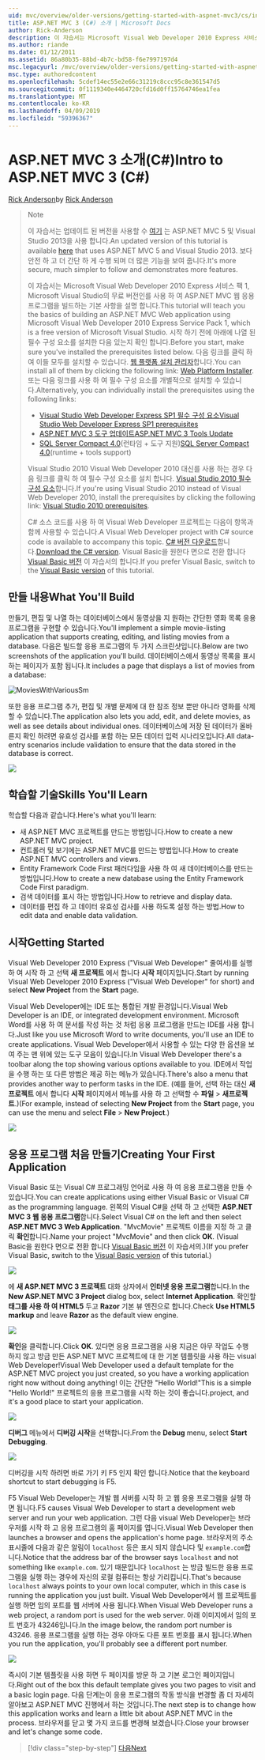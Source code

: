 ```yaml
---
uid: mvc/overview/older-versions/getting-started-with-aspnet-mvc3/cs/intro-to-aspnet-mvc-3
title: ASP.NET MVC 3 (C#) 소개 | Microsoft Docs
author: Rick-Anderson
description: 이 자습서는 Microsoft Visual Web Developer 2010 Express 서비스 팩 1, 인를 사용 하 여 ASP.NET MVC 웹 응용 프로그램을 빌드하는 기본 사항을 설명 하는 중...
ms.author: riande
ms.date: 01/12/2011
ms.assetid: 86a80b35-88bd-4b7c-bd58-f6e7997197d4
msc.legacyurl: /mvc/overview/older-versions/getting-started-with-aspnet-mvc3/cs/intro-to-aspnet-mvc-3
msc.type: authoredcontent
ms.openlocfilehash: 5cdef14ec55e2e66c31219c8ccc95c8e361547d5
ms.sourcegitcommit: 0f1119340e4464720cfd16d0ff15764746ea1fea
ms.translationtype: MT
ms.contentlocale: ko-KR
ms.lasthandoff: 04/09/2019
ms.locfileid: "59396367"
---
```

# <a name="intro-to-aspnet-mvc-3-c"></a><span data-ttu-id="0cd0f-103">ASP.NET MVC 3 소개(C#)</span><span class="sxs-lookup"><span data-stu-id="0cd0f-103">Intro to ASP.NET MVC 3 (C#)</span></span>

<span data-ttu-id="0cd0f-104">[Rick Anderson]((https://twitter.com/RickAndMSFT))</span><span class="sxs-lookup"><span data-stu-id="0cd0f-104">by [Rick Anderson]((https://twitter.com/RickAndMSFT))</span></span>

> > [!NOTE]
> > <span data-ttu-id="0cd0f-105">이 자습서는 업데이트 된 버전을 사용할 수 [여기](../../../getting-started/introduction/getting-started.md) 는 ASP.NET MVC 5 및 Visual Studio 2013을 사용 합니다.</span><span class="sxs-lookup"><span data-stu-id="0cd0f-105">An updated version of this tutorial is available [here](../../../getting-started/introduction/getting-started.md) that uses ASP.NET MVC 5 and Visual Studio 2013.</span></span> <span data-ttu-id="0cd0f-106">보다 안전 하 고 더 간단 하 게 수행 되며 더 많은 기능을 보여 줍니다.</span><span class="sxs-lookup"><span data-stu-id="0cd0f-106">It's more secure, much simpler to follow and demonstrates more features.</span></span>
> 
> 
> <span data-ttu-id="0cd0f-107">이 자습서는 Microsoft Visual Web Developer 2010 Express 서비스 팩 1, Microsoft Visual Studio의 무료 버전인를 사용 하 여 ASP.NET MVC 웹 응용 프로그램을 빌드하는 기본 사항을 설명 합니다.</span><span class="sxs-lookup"><span data-stu-id="0cd0f-107">This tutorial will teach you the basics of building an ASP.NET MVC Web application using Microsoft Visual Web Developer 2010 Express Service Pack 1, which is a free version of Microsoft Visual Studio.</span></span> <span data-ttu-id="0cd0f-108">시작 하기 전에 아래에 나열 된 필수 구성 요소를 설치한 다음 있는지 확인 합니다.</span><span class="sxs-lookup"><span data-stu-id="0cd0f-108">Before you start, make sure you've installed the prerequisites listed below.</span></span> <span data-ttu-id="0cd0f-109">다음 링크를 클릭 하 여 이들 모두를 설치할 수 있습니다. [웹 플랫폼 설치 관리자](https://www.microsoft.com/web/gallery/install.aspx?appid=VWD2010SP1Pack)합니다.</span><span class="sxs-lookup"><span data-stu-id="0cd0f-109">You can install all of them by clicking the following link: [Web Platform Installer](https://www.microsoft.com/web/gallery/install.aspx?appid=VWD2010SP1Pack).</span></span> <span data-ttu-id="0cd0f-110">또는 다음 링크를 사용 하 여 필수 구성 요소를 개별적으로 설치할 수 있습니다.</span><span class="sxs-lookup"><span data-stu-id="0cd0f-110">Alternatively, you can individually install the prerequisites using the following links:</span></span>
> 
> - [<span data-ttu-id="0cd0f-111">Visual Studio Web Developer Express SP1 필수 구성 요소</span><span class="sxs-lookup"><span data-stu-id="0cd0f-111">Visual Studio Web Developer Express SP1 prerequisites</span></span>](https://www.microsoft.com/web/gallery/install.aspx?appid=VWD2010SP1Pack)
> - [<span data-ttu-id="0cd0f-112">ASP.NET MVC 3 도구 업데이트</span><span class="sxs-lookup"><span data-stu-id="0cd0f-112">ASP.NET MVC 3 Tools Update</span></span>](https://www.microsoft.com/web/gallery/install.aspx?appsxml=&amp;appid=MVC3)
> - <span data-ttu-id="0cd0f-113">[SQL Server Compact 4.0](https://www.microsoft.com/web/gallery/install.aspx?appid=SQLCE;SQLCEVSTools_4_0)(런타임 + 도구 지원)</span><span class="sxs-lookup"><span data-stu-id="0cd0f-113">[SQL Server Compact 4.0](https://www.microsoft.com/web/gallery/install.aspx?appid=SQLCE;SQLCEVSTools_4_0)(runtime + tools support)</span></span>
> 
> <span data-ttu-id="0cd0f-114">Visual Studio 2010 Visual Web Developer 2010 대신를 사용 하는 경우 다음 링크를 클릭 하 여 필수 구성 요소를 설치 합니다. [Visual Studio 2010 필수 구성 요소](https://www.microsoft.com/web/gallery/install.aspx?appsxml=&amp;appid=VS2010SP1Pack)합니다.</span><span class="sxs-lookup"><span data-stu-id="0cd0f-114">If you're using Visual Studio 2010 instead of Visual Web Developer 2010, install the prerequisites by clicking the following link: [Visual Studio 2010 prerequisites](https://www.microsoft.com/web/gallery/install.aspx?appsxml=&amp;appid=VS2010SP1Pack).</span></span>
> 
> <span data-ttu-id="0cd0f-115">C# 소스 코드를 사용 하 여 Visual Web Developer 프로젝트는 다음이 항목과 함께 사용할 수 있습니다.</span><span class="sxs-lookup"><span data-stu-id="0cd0f-115">A Visual Web Developer project with C# source code is available to accompany this topic.</span></span> <span data-ttu-id="0cd0f-116">[C# 버전 다운로드](https://code.msdn.microsoft.com/Introduction-to-MVC-3-10d1b098)합니다.</span><span class="sxs-lookup"><span data-stu-id="0cd0f-116">[Download the C# version](https://code.msdn.microsoft.com/Introduction-to-MVC-3-10d1b098).</span></span> <span data-ttu-id="0cd0f-117">Visual Basic을 원한다 면으로 전환 합니다 [Visual Basic 버전](../vb/intro-to-aspnet-mvc-3.md) 이 자습서의 합니다.</span><span class="sxs-lookup"><span data-stu-id="0cd0f-117">If you prefer Visual Basic, switch to the [Visual Basic version](../vb/intro-to-aspnet-mvc-3.md) of this tutorial.</span></span>


## <a name="what-youll-build"></a><span data-ttu-id="0cd0f-118">만들 내용</span><span class="sxs-lookup"><span data-stu-id="0cd0f-118">What You'll Build</span></span>

<span data-ttu-id="0cd0f-119">만들기, 편집 및 나열 하는 데이터베이스에서 동영상을 지 원하는 간단한 영화 목록 응용 프로그램을 구현할 수 있습니다.</span><span class="sxs-lookup"><span data-stu-id="0cd0f-119">You'll implement a simple movie-listing application that supports creating, editing, and listing movies from a database.</span></span> <span data-ttu-id="0cd0f-120">다음은 빌드할 응용 프로그램의 두 가지 스크린샷입니다.</span><span class="sxs-lookup"><span data-stu-id="0cd0f-120">Below are two screenshots of the application you'll build.</span></span> <span data-ttu-id="0cd0f-121">데이터베이스에서 동영상 목록을 표시 하는 페이지가 포함 됩니다.</span><span class="sxs-lookup"><span data-stu-id="0cd0f-121">It includes a page that displays a list of movies from a database:</span></span>

![MoviesWithVariousSm](intro-to-aspnet-mvc-3/_static/image1.png)

<span data-ttu-id="0cd0f-123">또한 응용 프로그램 추가, 편집 및 개별 문제에 대 한 참조 정보 뿐만 아니라 영화를 삭제할 수 있습니다.</span><span class="sxs-lookup"><span data-stu-id="0cd0f-123">The application also lets you add, edit, and delete movies, as well as see details about individual ones.</span></span> <span data-ttu-id="0cd0f-124">데이터베이스에 저장 된 데이터가 올바른지 확인 하려면 유효성 검사를 포함 하는 모든 데이터 입력 시나리오입니다.</span><span class="sxs-lookup"><span data-stu-id="0cd0f-124">All data-entry scenarios include validation to ensure that the data stored in the database is correct.</span></span>

![](intro-to-aspnet-mvc-3/_static/image2.png)

## <a name="skills-youll-learn"></a><span data-ttu-id="0cd0f-125">학습할 기술</span><span class="sxs-lookup"><span data-stu-id="0cd0f-125">Skills You'll Learn</span></span>

<span data-ttu-id="0cd0f-126">학습할 다음과 같습니다.</span><span class="sxs-lookup"><span data-stu-id="0cd0f-126">Here's what you'll learn:</span></span>

- <span data-ttu-id="0cd0f-127">새 ASP.NET MVC 프로젝트를 만드는 방법입니다.</span><span class="sxs-lookup"><span data-stu-id="0cd0f-127">How to create a new ASP.NET MVC project.</span></span>
- <span data-ttu-id="0cd0f-128">컨트롤러 및 보기에는 ASP.NET MVC를 만드는 방법입니다.</span><span class="sxs-lookup"><span data-stu-id="0cd0f-128">How to create ASP.NET MVC controllers and views.</span></span>
- <span data-ttu-id="0cd0f-129">Entity Framework Code First 패러다임을 사용 하 여 새 데이터베이스를 만드는 방법입니다.</span><span class="sxs-lookup"><span data-stu-id="0cd0f-129">How to create a new database using the Entity Framework Code First paradigm.</span></span>
- <span data-ttu-id="0cd0f-130">검색 데이터를 표시 하는 방법입니다.</span><span class="sxs-lookup"><span data-stu-id="0cd0f-130">How to retrieve and display data.</span></span>
- <span data-ttu-id="0cd0f-131">데이터를 편집 하 고 데이터 유효성 검사를 사용 하도록 설정 하는 방법.</span><span class="sxs-lookup"><span data-stu-id="0cd0f-131">How to edit data and enable data validation.</span></span>

## <a name="getting-started"></a><span data-ttu-id="0cd0f-132">시작</span><span class="sxs-lookup"><span data-stu-id="0cd0f-132">Getting Started</span></span>

<span data-ttu-id="0cd0f-133">Visual Web Developer 2010 Express ("Visual Web Developer" 줄여서)를 실행 하 여 시작 하 고 선택 **새 프로젝트** 에서 합니다 **시작** 페이지입니다.</span><span class="sxs-lookup"><span data-stu-id="0cd0f-133">Start by running Visual Web Developer 2010 Express ("Visual Web Developer" for short) and select **New Project** from the **Start** page.</span></span>

<span data-ttu-id="0cd0f-134">Visual Web Developer에는 IDE 또는 통합된 개발 환경입니다.</span><span class="sxs-lookup"><span data-stu-id="0cd0f-134">Visual Web Developer is an IDE, or integrated development environment.</span></span> <span data-ttu-id="0cd0f-135">Microsoft Word를 사용 하 여 문서를 작성 하는 것 처럼 응용 프로그램을 만드는 IDE를 사용 합니다.</span><span class="sxs-lookup"><span data-stu-id="0cd0f-135">Just like you use Microsoft Word to write documents, you'll use an IDE to create applications.</span></span> <span data-ttu-id="0cd0f-136">Visual Web Developer에서 사용할 수 있는 다양 한 옵션을 보여 주는 맨 위에 있는 도구 모음이 있습니다.</span><span class="sxs-lookup"><span data-stu-id="0cd0f-136">In Visual Web Developer there's a toolbar along the top showing various options available to you.</span></span> <span data-ttu-id="0cd0f-137">IDE에서 작업을 수행 하는 또 다른 방법은 제공 하는 메뉴가 있습니다.</span><span class="sxs-lookup"><span data-stu-id="0cd0f-137">There's also a menu that provides another way to perform tasks in the IDE.</span></span> <span data-ttu-id="0cd0f-138">(예를 들어, 선택 하는 대신 **새 프로젝트** 에서 합니다 **시작** 페이지에서 메뉴를 사용 하 고 선택할 수 **파일** &gt; **새프로젝트**.)</span><span class="sxs-lookup"><span data-stu-id="0cd0f-138">(For example, instead of selecting **New Project** from the **Start** page, you can use the menu and select **File** &gt; **New Project**.)</span></span>

[![](intro-to-aspnet-mvc-3/_static/image4.png)](intro-to-aspnet-mvc-3/_static/image3.png)

## <a name="creating-your-first-application"></a><span data-ttu-id="0cd0f-139">응용 프로그램 처음 만들기</span><span class="sxs-lookup"><span data-stu-id="0cd0f-139">Creating Your First Application</span></span>

<span data-ttu-id="0cd0f-140">Visual Basic 또는 Visual C# 프로그래밍 언어로 사용 하 여 응용 프로그램을 만들 수 있습니다.</span><span class="sxs-lookup"><span data-stu-id="0cd0f-140">You can create applications using either Visual Basic or Visual C# as the programming language.</span></span> <span data-ttu-id="0cd0f-141">왼쪽의 Visual C#을 선택 하 고 선택한 **ASP.NET MVC 3 웹 응용 프로그램**합니다.</span><span class="sxs-lookup"><span data-stu-id="0cd0f-141">Select Visual C# on the left and then select **ASP.NET MVC 3 Web Application**.</span></span> <span data-ttu-id="0cd0f-142">"MvcMovie" 프로젝트 이름을 지정 하 고 클릭 **확인**합니다.</span><span class="sxs-lookup"><span data-stu-id="0cd0f-142">Name your project "MvcMovie" and then click **OK**.</span></span> <span data-ttu-id="0cd0f-143">(Visual Basic을 원한다 면으로 전환 합니다 [Visual Basic 버전](../vb/intro-to-aspnet-mvc-3.md) 이 자습서의.)</span><span class="sxs-lookup"><span data-stu-id="0cd0f-143">(If you prefer Visual Basic, switch to the [Visual Basic version](../vb/intro-to-aspnet-mvc-3.md) of this tutorial.)</span></span>

![](intro-to-aspnet-mvc-3/_static/image5.png)

<span data-ttu-id="0cd0f-144">에 **새 ASP.NET MVC 3 프로젝트** 대화 상자에서 **인터넷 응용 프로그램**합니다.</span><span class="sxs-lookup"><span data-stu-id="0cd0f-144">In the **New ASP.NET MVC 3 Project** dialog box, select **Internet Application**.</span></span> <span data-ttu-id="0cd0f-145">확인할 **태그를 사용 하 여 HTML5** 두고 **Razor** 기본 뷰 엔진으로 합니다.</span><span class="sxs-lookup"><span data-stu-id="0cd0f-145">Check **Use HTML5 markup** and leave **Razor** as the default view engine.</span></span>

![](intro-to-aspnet-mvc-3/_static/image6.png)

<span data-ttu-id="0cd0f-146">**확인**을 클릭합니다.</span><span class="sxs-lookup"><span data-stu-id="0cd0f-146">Click **OK**.</span></span> <span data-ttu-id="0cd0f-147">있다면 응용 프로그램을 사용 지금은 아무 작업도 수행 하지 않고 방금 만든 ASP.NET MVC 프로젝트에 대 한 기본 템플릿을 사용 하는 visual Web Developer!</span><span class="sxs-lookup"><span data-stu-id="0cd0f-147">Visual Web Developer used a default template for the ASP.NET MVC project you just created, so you have a working application right now without doing anything!</span></span> <span data-ttu-id="0cd0f-148">이는 간단한 "Hello World!"</span><span class="sxs-lookup"><span data-stu-id="0cd0f-148">This is a simple "Hello World!"</span></span> <span data-ttu-id="0cd0f-149">프로젝트의 응용 프로그램을 시작 하는 것이 좋습니다.</span><span class="sxs-lookup"><span data-stu-id="0cd0f-149">project, and it's a good place to start your application.</span></span>

[![](intro-to-aspnet-mvc-3/_static/image8.png)](intro-to-aspnet-mvc-3/_static/image7.png)

<span data-ttu-id="0cd0f-150">**디버그** 메뉴에서 **디버깅 시작**을 선택합니다.</span><span class="sxs-lookup"><span data-stu-id="0cd0f-150">From the **Debug** menu, select **Start Debugging**.</span></span>

![](intro-to-aspnet-mvc-3/_static/image9.png)

<span data-ttu-id="0cd0f-151">디버깅을 시작 하려면 바로 가기 키 F5 인지 확인 합니다.</span><span class="sxs-lookup"><span data-stu-id="0cd0f-151">Notice that the keyboard shortcut to start debugging is F5.</span></span>

<span data-ttu-id="0cd0f-152">F5 Visual Web Developer는 개발 웹 서버를 시작 하 고 웹 응용 프로그램을 실행 하면 됩니다.</span><span class="sxs-lookup"><span data-stu-id="0cd0f-152">F5 causes Visual Web Developer to start a development web server and run your web application.</span></span> <span data-ttu-id="0cd0f-153">그런 다음 visual Web Developer는 브라우저를 시작 하 고 응용 프로그램의 홈 페이지를 엽니다.</span><span class="sxs-lookup"><span data-stu-id="0cd0f-153">Visual Web Developer then launches a browser and opens the application's home page.</span></span> <span data-ttu-id="0cd0f-154">브라우저의 주소 표시줄에 다음과 같은 알림이 `localhost` 등은 표시 되지 않습니다 및 `example.com`합니다.</span><span class="sxs-lookup"><span data-stu-id="0cd0f-154">Notice that the address bar of the browser says `localhost` and not something like `example.com`.</span></span> <span data-ttu-id="0cd0f-155">있기 때문입니다 `localhost` 는 방금 빌드한 응용 프로그램을 실행 하는 경우에 자신의 로컬 컴퓨터는 항상 가리킵니다.</span><span class="sxs-lookup"><span data-stu-id="0cd0f-155">That's because `localhost` always points to your own local computer, which in this case is running the application you just built.</span></span> <span data-ttu-id="0cd0f-156">Visual Web Developer에서 웹 프로젝트를 실행 하면 임의 포트를 웹 서버에 사용 됩니다.</span><span class="sxs-lookup"><span data-stu-id="0cd0f-156">When Visual Web Developer runs a web project, a random port is used for the web server.</span></span> <span data-ttu-id="0cd0f-157">아래 이미지에서 임의 포트 번호가 43246입니다.</span><span class="sxs-lookup"><span data-stu-id="0cd0f-157">In the image below, the random port number is 43246.</span></span> <span data-ttu-id="0cd0f-158">응용 프로그램을 실행 하는 경우 아마도 다른 포트 번호를 표시 됩니다.</span><span class="sxs-lookup"><span data-stu-id="0cd0f-158">When you run the application, you'll probably see a different port number.</span></span>

![](intro-to-aspnet-mvc-3/_static/image10.png)

<span data-ttu-id="0cd0f-159">즉시이 기본 템플릿을 사용 하면 두 페이지를 방문 하 고 기본 로그인 페이지입니다.</span><span class="sxs-lookup"><span data-stu-id="0cd0f-159">Right out of the box this default template gives you two pages to visit and a basic login page.</span></span> <span data-ttu-id="0cd0f-160">다음 단계는이 응용 프로그램의 작동 방식을 변경할 좀 더 자세히 알아보고 ASP.NET MVC 진행에서 하는 것입니다.</span><span class="sxs-lookup"><span data-stu-id="0cd0f-160">The next step is to change how this application works and learn a little bit about ASP.NET MVC in the process.</span></span> <span data-ttu-id="0cd0f-161">브라우저를 닫고 몇 가지 코드를 변경해 보겠습니다.</span><span class="sxs-lookup"><span data-stu-id="0cd0f-161">Close your browser and let's change some code.</span></span>

> [!div class="step-by-step"]
> [<span data-ttu-id="0cd0f-162">다음</span><span class="sxs-lookup"><span data-stu-id="0cd0f-162">Next</span></span>](adding-a-controller.md)

